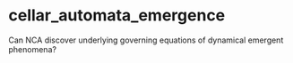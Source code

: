 # cellar_automata_emergence
Can NCA discover underlying governing equations of dynamical emergent phenomena?

